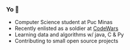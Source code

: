 ### Yo 👋

- Computer Science student at Puc Minas
- Recently enlisted as a soldier at <a href="https://www.codewars.com/users/nietus">CodeWars</a>
- Learning data and algorithms w/ java, C & Py
- Contributing to small open source projects

<!--
**nietus/nietus** is a ✨ _special_ ✨ repository because its `README.md` (this file) appears on your GitHub profile.

Here are some ideas to get you started:

- 🔭 I’m currently working on ...
- 🌱 I’m currently learning ...
- 👯 I’m looking to collaborate on ...
- 🤔 I’m looking for help with ...
- 💬 Ask me about ...
- 📫 How to reach me: ...
- 😄 Pronouns: ...
- ⚡ Fun fact: ...
-->

